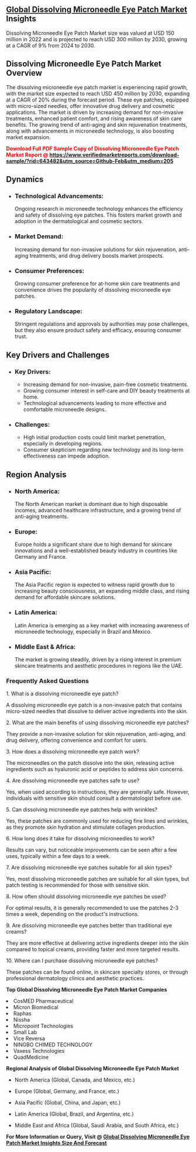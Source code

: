 <h2><a href="https://www.verifiedmarketreports.com/download-sample/?rid=643482&amp;utm_source=Github&amp;utm_medium=205" target="_blank">Global Dissolving Microneedle Eye Patch Market</a> Insights</h2><p>Dissolving Microneedle Eye Patch Market size was valued at USD 150 million in 2022 and is projected to reach USD 300 million by 2030, growing at a CAGR of 9% from 2024 to 2030.</p><p> <h2>Dissolving Microneedle Eye Patch Market Overview</h2> <p>The dissolving microneedle eye patch market is experiencing rapid growth, with the market size expected to reach USD 450 million by 2030, expanding at a CAGR of 20% during the forecast period. These eye patches, equipped with micro-sized needles, offer innovative drug delivery and cosmetic applications. The market is driven by increasing demand for non-invasive treatments, enhanced patient comfort, and rising awareness of skin care benefits. The growing trend of anti-aging and skin rejuvenation treatments, along with advancements in microneedle technology, is also boosting market expansion.</p> <p><strong><p><span class=""><span style="color: #ff0000;"><strong>Download Full PDF Sample Copy of Dissolving Microneedle Eye Patch Market Report</strong> @ </span><a href="https://www.verifiedmarketreports.com/download-sample/?rid=643482&amp;utm_source=Github-Feb&amp;utm_medium=205" target="_blank">https://www.verifiedmarketreports.com/download-sample/?rid=643482&amp;utm_source=Github-Feb&amp;utm_medium=205</a></span></p></strong></p> <h2>Dynamics</h2> <ul> <li><h3>Technological Advancements:</h3> Ongoing research in microneedle technology enhances the efficiency and safety of dissolving eye patches. This fosters market growth and adoption in the dermatological and cosmetic sectors.</li> <li><h3>Market Demand:</h3> Increasing demand for non-invasive solutions for skin rejuvenation, anti-aging treatments, and drug delivery boosts market prospects.</li> <li><h3>Consumer Preferences:</h3> Growing consumer preference for at-home skin care treatments and convenience drives the popularity of dissolving microneedle eye patches.</li> <li><h3>Regulatory Landscape:</h3> Stringent regulations and approvals by authorities may pose challenges, but they also ensure product safety and efficacy, ensuring consumer trust.</li> </ul> <h2>Key Drivers and Challenges</h2> <ul> <li><h3>Key Drivers:</h3> <ul> <li>Increasing demand for non-invasive, pain-free cosmetic treatments.</li> <li>Growing consumer interest in self-care and DIY beauty treatments at home.</li> <li>Technological advancements leading to more effective and comfortable microneedle designs.</li> </ul> </li> <li><h3>Challenges:</h3> <ul> <li>High initial production costs could limit market penetration, especially in developing regions.</li> <li>Consumer skepticism regarding new technology and its long-term effectiveness can impede adoption.</li> </ul> </li> </ul> <h2>Region Analysis</h2> <ul> <li><h3>North America:</h3> The North American market is dominant due to high disposable incomes, advanced healthcare infrastructure, and a growing trend of anti-aging treatments.</li> <li><h3>Europe:</h3> Europe holds a significant share due to high demand for skincare innovations and a well-established beauty industry in countries like Germany and France.</li> <li><h3>Asia Pacific:</h3> The Asia Pacific region is expected to witness rapid growth due to increasing beauty consciousness, an expanding middle class, and rising demand for affordable skincare solutions.</li> <li><h3>Latin America:</h3> Latin America is emerging as a key market with increasing awareness of microneedle technology, especially in Brazil and Mexico.</li> <li><h3>Middle East & Africa:</h3> The market is growing steadily, driven by a rising interest in premium skincare treatments and aesthetic procedures in regions like the UAE.</li> </ul> <h3>Frequently Asked Questions</h3> <p>1. What is a dissolving microneedle eye patch?</p> <p>A dissolving microneedle eye patch is a non-invasive patch that contains micro-sized needles that dissolve to deliver active ingredients into the skin.</p> <p>2. What are the main benefits of using dissolving microneedle eye patches?</p> <p>They provide a non-invasive solution for skin rejuvenation, anti-aging, and drug delivery, offering convenience and comfort for users.</p> <p>3. How does a dissolving microneedle eye patch work?</p> <p>The microneedles on the patch dissolve into the skin, releasing active ingredients such as hyaluronic acid or peptides to address skin concerns.</p> <p>4. Are dissolving microneedle eye patches safe to use?</p> <p>Yes, when used according to instructions, they are generally safe. However, individuals with sensitive skin should consult a dermatologist before use.</p> <p>5. Can dissolving microneedle eye patches help with wrinkles?</p> <p>Yes, these patches are commonly used for reducing fine lines and wrinkles, as they promote skin hydration and stimulate collagen production.</p> <p>6. How long does it take for dissolving microneedles to work?</p> <p>Results can vary, but noticeable improvements can be seen after a few uses, typically within a few days to a week.</p> <p>7. Are dissolving microneedle eye patches suitable for all skin types?</p> <p>Yes, most dissolving microneedle patches are suitable for all skin types, but patch testing is recommended for those with sensitive skin.</p> <p>8. How often should dissolving microneedle eye patches be used?</p> <p>For optimal results, it is generally recommended to use the patches 2-3 times a week, depending on the product's instructions.</p> <p>9. Are dissolving microneedle eye patches better than traditional eye creams?</p> <p>They are more effective at delivering active ingredients deeper into the skin compared to topical creams, providing faster and more targeted results.</p> <p>10. Where can I purchase dissolving microneedle eye patches?</p> <p>These patches can be found online, in skincare specialty stores, or through professional dermatology clinics and aesthetic practices.</p> </p><p><strong>Top Global Dissolving Microneedle Eye Patch Market Companies</strong></p><div data-test-id=""><p><li>CosMED Pharmaceutical</li><li> Micron Biomedical</li><li> Raphas</li><li> Nissha</li><li> Micropoint Technologies</li><li> Small Lab</li><li> Vice Reversa</li><li> NINGBO CHIMED TECHNOLOGY</li><li> Vaxess Technologies</li><li> QuadMedicine</li></p><div><strong>Regional Analysis of&nbsp;Global Dissolving Microneedle Eye Patch Market</strong></div><ul><li dir="ltr"><p dir="ltr">North America&nbsp;(Global, Canada, and Mexico, etc.)</p></li><li dir="ltr"><p dir="ltr">Europe (Global, Germany, and France, etc.)</p></li><li dir="ltr"><p dir="ltr">Asia Pacific&nbsp;(Global, China, and Japan, etc.)</p></li><li dir="ltr"><p dir="ltr">Latin America&nbsp;(Global, Brazil, and Argentina, etc.)</p></li><li dir="ltr">Middle East and Africa&nbsp;(Global, Saudi Arabia, and South Africa, etc.)</li></ul><p><strong>For More Information or Query, Visit @&nbsp;</strong><strong><a href="https://www.verifiedmarketreports.com/product/dissolving-microneedle-eye-patch-market/?utm_source=Github&amp;utm_medium=205" target="_blank">Global Dissolving Microneedle Eye Patch Market Insights Size And Forecast</a></strong></p></div>
